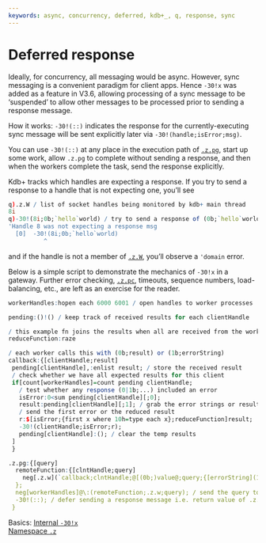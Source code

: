 ```yaml
---
keywords: async, concurrency, deferred, kdb+_, q, response, sync
---
```


# Deferred response



Ideally, for concurrency, all messaging would be async. However, sync messaging is a convenient paradigm for client apps. Hence `-30!x` was added as a feature in V3.6, allowing processing of a sync message to be ‘suspended’ to allow other messages to be processed prior to sending a response message. 

How it works: `-30!(::)` indicates the response for the currently-executing sync message will be sent explicitly later via `-30!(handle;isError;msg)`.

You can use `-30!(::)` at any place in the execution path of [`.z.pg`](../ref/dotz.md#zpg-get), start up some work, allow `.z.pg` to complete without sending a response, and then when the workers complete the task, send the response explicitly.

Kdb+ tracks which handles are expecting a response. If you try to send a response to a handle that is not expecting one, you’ll see

```q
q).z.W / list of socket handles being monitored by kdb+ main thread
8i 
q)-30!(8i;0b;`hello`world) / try to send a response of (0b;`hello`world)
'Handle 8 was not expecting a response msg
  [0]  -30!(8i;0b;`hello`world)
          ^
```

and if the handle is not a member of [`.z.W`](../ref/dotz.md#zw-handles), you’ll observe a `'domain` error.

Below is a simple script to demonstrate the mechanics of `-30!x` in a gateway. Further error checking, [`.z.pc`](../ref/dotz.md#zpc-close), timeouts, sequence numbers, load-balancing, etc., are left as an exercise for the reader.

```q
workerHandles:hopen each 6000 6001 / open handles to worker processes

pending:()!() / keep track of received results for each clientHandle

/ this example fn joins the results when all are received from the workers
reduceFunction:raze

/ each worker calls this with (0b;result) or (1b;errorString) 
callback:{[clientHandle;result] 
 pending[clientHandle],:enlist result; / store the received result
 / check whether we have all expected results for this client
 if[count[workerHandles]=count pending clientHandle; 
   / test whether any response (0|1b;...) included an error
   isError:0<sum pending[clientHandle][;0]; 
   result:pending[clientHandle][;1]; / grab the error strings or results
   / send the first error or the reduced result
   r:$[isError;{first x where 10h=type each x};reduceFunction]result; 
   -30!(clientHandle;isError;r); 
   pending[clientHandle]:(); / clear the temp results
 ]
 }

.z.pg:{[query]
  remoteFunction:{[clntHandle;query]
    neg[.z.w](`callback;clntHandle;@[(0b;)value@;query;{[errorString](1b;errorString)}])
  };
  neg[workerHandles]@\:(remoteFunction;.z.w;query); / send the query to each worker
  -30!(::); / defer sending a response message i.e. return value of .z.pg is ignored
 }
```

<i class="far fa-hand-point-right"></i> 
Basics: [Internal `-30!x`](../basics/internal.md#-30x-deferred-response)  
[Namespace `.z`](../ref/dotz.md)

